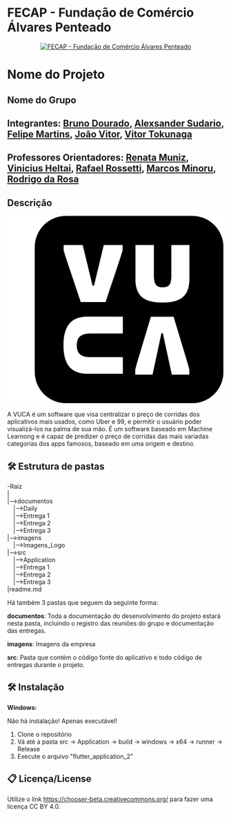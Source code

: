 # FECAP - Fundação de Comércio Álvares Penteado

<p align="center">
<a href= "https://www.fecap.br/"><img src="https://encrypted-tbn0.gstatic.com/images?q=tbn:ANd9GcRhZPrRa89Kma0ZZogxm0pi-tCn_TLKeHGVxywp-LXAFGR3B1DPouAJYHgKZGV0XTEf4AE&usqp=CAU" alt="FECAP - Fundação de Comércio Álvares Penteado" border="0"></a>
</p>

# Nome do Projeto

## Nome do Grupo

## Integrantes: <a href="https://www.linkedin.com/in/bruno-costa-dourado-192b3b26a/">Bruno Dourado</a>, <a href="https://www.linkedin.com/in/alexsander-sudario-0a793524a/">Alexsander Sudario</a>, <a href="https://www.linkedin.com/in/ifelipemartins/">Felipe Martins</a>, <a href="https://www.linkedin.com/in/joao-vitor-leao-bonifacio-878833252/">João Vitor</a>, <a href="https://www.linkedin.com/in/vitor-tokunaga-82b344278/">Vitor Tokunaga</a>

## Professores Orientadores: <a href="https://www.linkedin.com/in/remuniz/">Renata Muniz</a>, <a href="">Vinicius Heltai</a>, <a href="https://www.linkedin.com/in/rafael-diogo-rossetti/">Rafael Rossetti</a>, <a href="https://www.linkedin.com/in/marcos-minoru-nakatsugawa/">Marcos Minoru</a>, <a href="https://www.linkedin.com/in/rodrigo-da-rosa-phd/">Rodrigo da Rosa</a>

## Descrição

<p align="center">
<img src="https://github.com/2025-1-NCC5/Projeto2/blob/main/imagens/Imagens_Logo/Logo-VUCA-Fundo-Preto.png">
</p>

<p>A VUCA é um software que visa centralizar o preço de corridas dos aplicativos mais usados, como Uber e 99, e permitir o usuário poder visualizá-los na palma de sua mão. É um software baseado em Machine Learnong e é capaz de predizer o preço de corridas das mais variadas categorias dos apps famosos, baseado em uma origem e destino.</p>

## 🛠 Estrutura de pastas

-Raiz<br>
|<br>
|-->documentos<br>
  &emsp;|-->Daily<br>
  &emsp;|-->Entrega 1<br>
  &emsp;|-->Entrega 2<br>
  &emsp;|-->Entrega 3<br>
|-->imagens<br>
  &emsp;|-->Imagens_Logo<br>
|-->src<br>
  &emsp;|-->Application<br>
  &emsp;|-->Entrega 1<br>
  &emsp;|-->Entrega 2<br>
  &emsp;|-->Entrega 3<br>
|readme.md<br>

Há também 3 pastas que seguem da seguinte forma:

<b>documentos</b>: Toda a documentação do desenvolvimento do projeto estará nesta pasta, incluindo o registro das reuniões do grupo e documentação das entregas.

<b>imagens</b>: Imagens da empresa

<b>src</b>: Pasta que contém o código fonte do aplicativo e todo código de entregas durante o projeto.

## 🛠 Instalação

<b>Windows:</b>

Não há instalação! Apenas executável!<br>
1. Clone o repositório<br>
2. Vá até a pasta src -> Application -> build -> windows -> x64 -> runner -> Release<br>
3. Execute o arquivo "flutter_application_2"<br>

## 📋 Licença/License
Utilize o link <https://chooser-beta.creativecommons.org/> para fazer uma licença CC BY 4.0.
